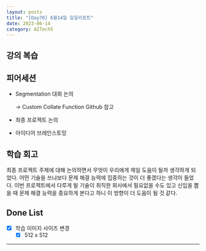 ```yaml
---
layout: posts
title: "[Day70] 6월14일 일일리포트"
date: 2023-06-14
category: AITech5
---
```


## 강의 복습

## 피어세션

- Segmentation 대회 논의
    
     → Custom Collate Function Github 참고
    
- 최종 프로젝트 논의
- 아이디어 브레인스토밍

## 학습 회고

최종 프로젝트 주제에 대해 논의하면서 무엇이 우리에게 제일 도움이 될까 생각하게 되었다. 어떤 기술을 쓰냐보다 문제 해결 능력에 집중하는 것이 더 좋겠다는 생각이 들었다. 이번 프로젝트에서 다루게 될 기술이 취직한 회사에서 필요없을 수도 있고 신입을 뽑을 때 문제 해결 능력을 중요하게 본다고 하니 이 방향이 더 도움이 될 것 같다. 

## Done List

- [x]  학습 이미지 사이즈 변경
    - [x]  512 x 512
    
---
